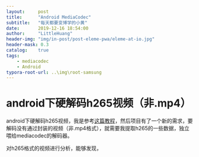 ```yaml
---
layout:     post
title:      "Android MediaCodec"
subtitle:   "每天都要变博学的小黄"
date:       2019-12-16 18:54:00
author:     "LittleHuang"
header-img: "img/in-post/post-eleme-pwa/eleme-at-io.jpg"
header-mask: 0.3
catalog:    true
tags:
    - mediacodec
    - Android
typora-root-url: ..\img\root-samsung
---
```


# android下硬解码h265视频（非.mp4）

android下硬解码h265视频，我是参考[这篇教程](https://github.com/JavaNoober/MedioDecode)，然后项目有了一个新的需求，要解码没有通过封装的视频（非.mp4格式），就需要我提取h265的一些数据，独立喂给mediacodec的解码器。

对h265格式的视频进行分析，能够发现，





